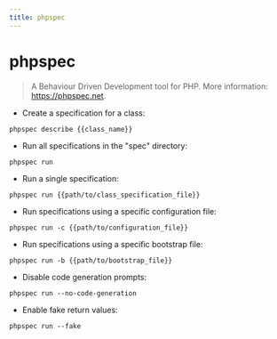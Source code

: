 ```yaml
---
title: phpspec
---
```

# phpspec

> A Behaviour Driven Development tool for PHP.
> More information: <https://phpspec.net>.

- Create a specification for a class:

`phpspec describe {{class_name}}`

- Run all specifications in the "spec" directory:

`phpspec run`

- Run a single specification:

`phpspec run {{path/to/class_specification_file}}`

- Run specifications using a specific configuration file:

`phpspec run -c {{path/to/configuration_file}}`

- Run specifications using a specific bootstrap file:

`phpspec run -b {{path/to/bootstrap_file}}`

- Disable code generation prompts:

`phpspec run --no-code-generation`

- Enable fake return values:

`phpspec run --fake`
